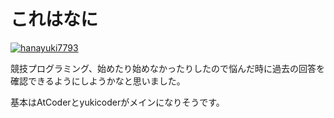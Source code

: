 # これはなに

[![hanayuki7793](https://img.shields.io/endpoint?url=https%3A%2F%2Fatcoder-badges.now.sh%2Fapi%2Fatcoder%2Fjson%2Fhanayuki7793)](https://atcoder.jp/users/hanayuki7793)

競技プログラミング、始めたり始めなかったりしたので悩んだ時に過去の回答を確認できるようにしようかなと思いました。

基本はAtCoderとyukicoderがメインになりそうです。
